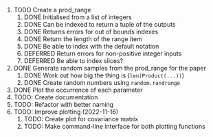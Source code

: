   1. TODO Create a prod_range
     1. DONE Initialised from a list of integers
     2. DONE Can be indexed to return a tuple of the outputs
     3. DONE Returns errors for out of bounds indexes
     4. DONE Return the length of the range item
     5. DONE Be able to index with the default notation
     6. DEFERRED Return errors for non-positive integer inputs
     7. DEFERRED Be able to index slices?
  2. DONE Generate random samples from the prod_range for the paper
     1. DONE Work out how big the thing is (`len(Product(...))`)
     2. DONE Create random numbers using `random.randrange`
  3. DONE Plot the occurrence of each parameter
  4. TODO: Create documentation
  5. TODO: Refactor with better naming
  6. TODO: Improve plotting (2022-11-16)
     1. TODO: Create plot for covariance matrix
     2. TODO: Make command-line interface for both plotting functions
